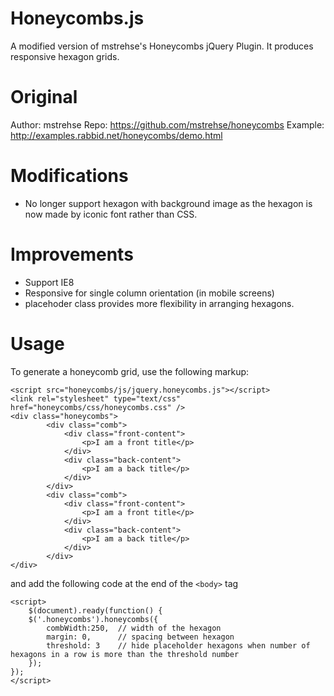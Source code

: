 Honeycombs.js
========================

A modified version of mstrehse's Honeycombs jQuery Plugin. It produces responsive hexagon grids.

# Original
Author: mstrehse
Repo: https://github.com/mstrehse/honeycombs
Example: http://examples.rabbid.net/honeycombs/demo.html

# Modifications
- No longer support hexagon with background image as the hexagon is now made by iconic font rather than CSS.

# Improvements
- Support IE8
- Responsive for single column orientation (in mobile screens)
- placehoder class provides more flexibility in arranging hexagons.

# Usage
To generate a honeycomb grid, use the following markup:

```
<script src="honeycombs/js/jquery.honeycombs.js"></script>
<link rel="stylesheet" type="text/css" href="honeycombs/css/honeycombs.css" />
<div class="honeycombs">
		<div class="comb">
			<div class="front-content">
				<p>I am a front title</p>
			</div>
			<div class="back-content">
				<p>I am a back title</p>
			</div>
		</div>
		<div class="comb">
			<div class="front-content">
				<p>I am a front title</p>
			</div>
			<div class="back-content">
				<p>I am a back title</p>
			</div>
		</div>
</div>
```
and add the following code at the end of the `<body>` tag

```
<script>
	$(document).ready(function() {
	$('.honeycombs').honeycombs({
		combWidth:250,  // width of the hexagon
		margin: 0,		// spacing between hexagon
		threshold: 3  	// hide placeholder hexagons when number of hexagons in a row is more than the threshold number
	});
});
</script>

```

